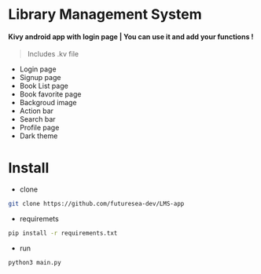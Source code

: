 # Library Management System

#### Kivy android app with login page | You can use it and add your functions !

> Includes .kv file

- Login page
- Signup page
- Book List page
- Book favorite page
- Backgroud image
- Action bar
- Search bar
- Profile page
- Dark theme

#### 

# Install

- clone

```bash
git clone https://github.com/futuresea-dev/LMS-app
```

- requiremets

```bash
pip install -r requirements.txt
```

- run

```bash
python3 main.py
```
